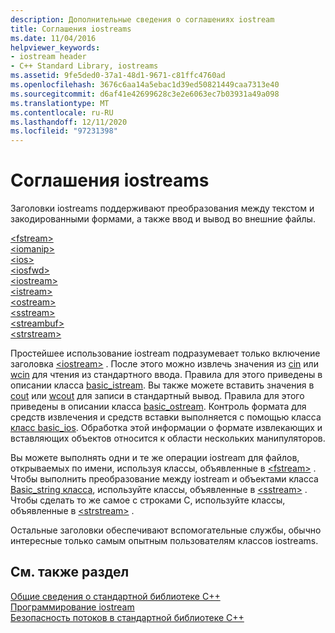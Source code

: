 ```yaml
---
description: Дополнительные сведения о соглашениях iostream
title: Соглашения iostreams
ms.date: 11/04/2016
helpviewer_keywords:
- iostream header
- C++ Standard Library, iostreams
ms.assetid: 9fe5ded0-37a1-48d1-9671-c81ffc4760ad
ms.openlocfilehash: 3676c6aa14a5ebac1d39ed50821449caa7313e40
ms.sourcegitcommit: d6af41e42699628c3e2e6063ec7b03931a49a098
ms.translationtype: MT
ms.contentlocale: ru-RU
ms.lasthandoff: 12/11/2020
ms.locfileid: "97231398"
---
```

# <a name="iostreams-conventions"></a>Соглашения iostreams

Заголовки iostreams поддерживают преобразования между текстом и закодированными формами, а также ввод и вывод во внешние файлы.

[\<fstream>](../standard-library/fstream.md)\
[\<iomanip>](../standard-library/iomanip.md)\
[\<ios>](../standard-library/ios.md)\
[\<iosfwd>](../standard-library/iosfwd.md)\
[\<iostream>](../standard-library/iostream.md)\
[\<istream>](../standard-library/istream.md)\
[\<ostream>](../standard-library/ostream.md)\
[\<sstream>](../standard-library/sstream.md)\
[\<streambuf>](../standard-library/streambuf.md)\
[\<strstream>](../standard-library/strstream.md)

Простейшее использование iostream подразумевает только включение заголовка [\<iostream>](../standard-library/iostream.md) . После этого можно извлечь значения из [cin](../standard-library/iostream.md#cin) или [wcin](../standard-library/iostream.md#wcin) для чтения из стандартного ввода. Правила для этого приведены в описании класса [basic_istream](../standard-library/basic-istream-class.md). Вы также можете вставить значения в [cout](../standard-library/iostream.md#cout) или [wcout](../standard-library/iostream.md#wcout) для записи в стандартный вывод. Правила для этого приведены в описании класса [basic_ostream](../standard-library/basic-ostream-class.md). Контроль формата для средств извлечения и средств вставки выполняется с помощью класса [класс basic_ios](../standard-library/basic-ios-class.md). Обработка этой информации о формате извлекающих и вставляющих объектов относится к области нескольких манипуляторов.

Вы можете выполнять одни и те же операции iostream для файлов, открываемых по имени, используя классы, объявленные в [\<fstream>](../standard-library/fstream.md) . Чтобы выполнить преобразование между iostream и объектами класса [Basic_string класса](../standard-library/basic-string-class.md), используйте классы, объявленные в [\<sstream>](../standard-library/sstream.md) . Чтобы сделать то же самое с строками C, используйте классы, объявленные в [\<strstream>](../standard-library/strstream.md) .

Остальные заголовки обеспечивают вспомогательные службы, обычно интересные только самым опытным пользователям классов iostreams.

## <a name="see-also"></a>См. также раздел

[Общие сведения о стандартной библиотеке C++](../standard-library/cpp-standard-library-overview.md)\
[Программирование iostream](../standard-library/iostream-programming.md)\
[Безопасность потоков в стандартной библиотеке C++](../standard-library/thread-safety-in-the-cpp-standard-library.md)

